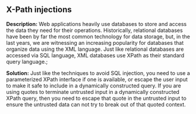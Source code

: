 
X-Path injections
-------

**Description:**
Web applications heavily use databases to store and access the data they need for their operations.
Historically, relational databases have been by far the most common technology for data storage, but, in the last years,
we are witnessing an increasing popularity for databases that organize data using the XML language.
Just like relational databases are accessed via SQL language, XML databases use XPath as their standard query language.;



**Solution:**
Just like the techniques to avoid SQL injection, you need to use a parameterized XPath interface if one is available,
or escape the user input to make it safe to include in a dynamically constructed query.
If you are using quotes to terminate untrusted input in a dynamically constructed XPath query,
then you need to escape that quote in the untrusted input to ensure the untrusted data can not try to break
out of that quoted context.


	
